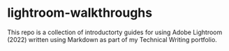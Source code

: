 # lightroom-walkthroughs
This repo is a collection of introductorty guides for using Adobe Lightroom (2022) written using Markdown as part of my Technical Writing portfolio.

